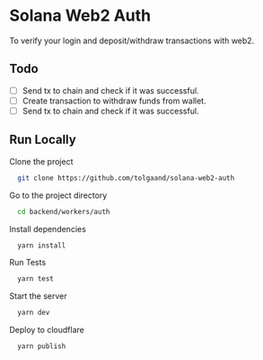 # Solana Web2 Auth

To verify your login and deposit/withdraw transactions with web2.

## Todo

- [ ] Send tx to chain and check if it was successful.
- [ ] Create transaction to withdraw funds from wallet.
- [ ] Send tx to chain and check if it was successful.

## Run Locally

Clone the project

```bash
  git clone https://github.com/tolgaand/solana-web2-auth
```

Go to the project directory

```bash
  cd backend/workers/auth
```

Install dependencies

```bash
  yarn install
```

Run Tests

```bash
  yarn test
```

Start the server

```bash
  yarn dev
```

Deploy to cloudflare

```bash
  yarn publish
```
